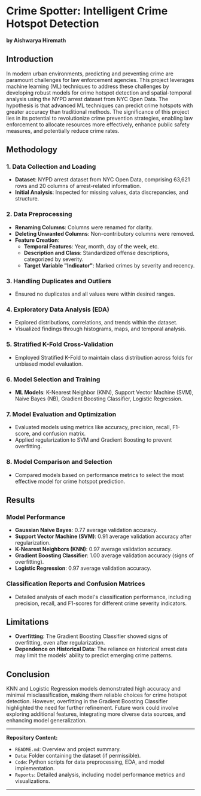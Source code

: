 # Crime Spotter: Intelligent Crime Hotspot Detection

**by Aishwarya Hiremath**

## Introduction

In modern urban environments, predicting and preventing crime are paramount challenges for law enforcement agencies. This project leverages machine learning (ML) techniques to address these challenges by developing robust models for crime hotspot detection and spatial-temporal analysis using the NYPD arrest dataset from NYC Open Data. The hypothesis is that advanced ML techniques can predict crime hotspots with greater accuracy than traditional methods. The significance of this project lies in its potential to revolutionize crime prevention strategies, enabling law enforcement to allocate resources more effectively, enhance public safety measures, and potentially reduce crime rates.

## Methodology

### 1. Data Collection and Loading
- **Dataset**: NYPD arrest dataset from NYC Open Data, comprising 63,621 rows and 20 columns of arrest-related information.
- **Initial Analysis**: Inspected for missing values, data discrepancies, and structure.

### 2. Data Preprocessing
- **Renaming Columns**: Columns were renamed for clarity.
- **Deleting Unwanted Columns**: Non-contributory columns were removed.
- **Feature Creation**:
  - **Temporal Features**: Year, month, day of the week, etc.
  - **Description and Class**: Standardized offense descriptions, categorized by severity.
  - **Target Variable "Indicator"**: Marked crimes by severity and recency.

### 3. Handling Duplicates and Outliers
- Ensured no duplicates and all values were within desired ranges.

### 4. Exploratory Data Analysis (EDA)
- Explored distributions, correlations, and trends within the dataset.
- Visualized findings through histograms, maps, and temporal analysis.

### 5. Stratified K-Fold Cross-Validation
- Employed Stratified K-Fold to maintain class distribution across folds for unbiased model evaluation.

### 6. Model Selection and Training
- **ML Models**: K-Nearest Neighbor (KNN), Support Vector Machine (SVM), Naive Bayes (NB), Gradient Boosting Classifier, Logistic Regression.

### 7. Model Evaluation and Optimization
- Evaluated models using metrics like accuracy, precision, recall, F1-score, and confusion matrix.
- Applied regularization to SVM and Gradient Boosting to prevent overfitting.

### 8. Model Comparison and Selection
- Compared models based on performance metrics to select the most effective model for crime hotspot prediction.

## Results

### Model Performance
- **Gaussian Naive Bayes**: 0.77 average validation accuracy.
- **Support Vector Machine (SVM)**: 0.91 average validation accuracy after regularization.
- **K-Nearest Neighbors (KNN)**: 0.97 average validation accuracy.
- **Gradient Boosting Classifier**: 1.00 average validation accuracy (signs of overfitting).
- **Logistic Regression**: 0.97 average validation accuracy.

### Classification Reports and Confusion Matrices
- Detailed analysis of each model's classification performance, including precision, recall, and F1-scores for different crime severity indicators.

## Limitations
- **Overfitting**: The Gradient Boosting Classifier showed signs of overfitting, even after regularization.
- **Dependence on Historical Data**: The reliance on historical arrest data may limit the models' ability to predict emerging crime patterns.

## Conclusion
KNN and Logistic Regression models demonstrated high accuracy and minimal misclassification, making them reliable choices for crime hotspot detection. However, overfitting in the Gradient Boosting Classifier highlighted the need for further refinement. Future work could involve exploring additional features, integrating more diverse data sources, and enhancing model generalization.

---

**Repository Content:**
- `README.md`: Overview and project summary.
- `Data`: Folder containing the dataset (if permissible).
- `Code`: Python scripts for data preprocessing, EDA, and model implementation.
- `Reports`: Detailed analysis, including model performance metrics and visualizations.


---
